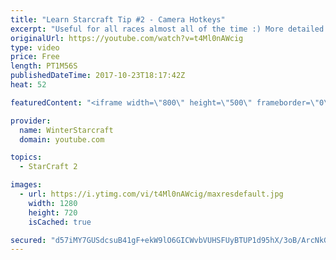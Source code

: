 ```yaml
---
title: "Learn Starcraft Tip #2 - Camera Hotkeys"
excerpt: "Useful for all races almost all of the time :) More detailed guides/tutorials under the learn to play starcraft playlist."
originalUrl: https://youtube.com/watch?v=t4Ml0nAWcig
type: video
price: Free
length: PT1M56S
publishedDateTime: 2017-10-23T18:17:42Z
heat: 52

featuredContent: "<iframe width=\"800\" height=\"500\" frameborder=\"0\" src=\"https://www.youtube.com/embed/t4Ml0nAWcig\" allow=\"accelerometer; autoplay; encrypted-media; gyroscope; picture-in-picture\" allowfullscreen></iframe>"

provider:
  name: WinterStarcraft
  domain: youtube.com

topics:
  - StarCraft 2

images:
  - url: https://i.ytimg.com/vi/t4Ml0nAWcig/maxresdefault.jpg
    width: 1280
    height: 720
    isCached: true

secured: "d57iMY7GUSdcsuB41gF+ekW9lO6GICWvbVUHSFUyBTUP1d95hX/3oB/ArcNkGj1PFlBC2w7zJbCYQIVZWy8J8guBkTx+1HSXG6FMpLiL28SaLrlWD/1IPhTN7gTdiQueJkbnxUHxo7LpxPTqKKnTj5UYDm+//uH2ZaRtvqW4p3PFu9AWbVrIZ1m3+LFHLiOJT4O7jxjXk1+WIUXLs9sxMsei3ZxqWB34QHT25S2GCMlWHpbkGhk+ERCb7aN4hgt8Yvje8+xqOeXeL6DFVkCOfoJhtf2ehI1yIOZnxOlM/FEypcWY6D2PO3/4bxvDcRot6asqGsVM5trOgwdM2Uk8K/J5UfcgE3n2eMwfesyQxsRta/cwLWZoiC009mxkpQ9r6wnQDOiABep5iQGxV0d/QFEoR2nVyVJUnJkCnNUJyCg=;8jNXM4fVMIRxqmTmMtCRhg=="
---
```


